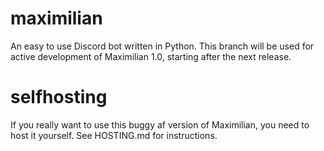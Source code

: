 # maximilian

An easy to use Discord bot written in Python.
This branch will be used for active development of Maximilian 1.0, starting after the next release.

# selfhosting
If you really want to use this buggy af version of Maximilian, you need to host it yourself. See HOSTING.md for instructions.
